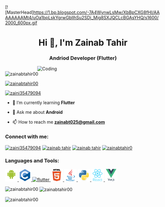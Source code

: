 [![MasterHead]https://1.bp.blogspot.com/-7A4WynwLsMw/XbBpCXG8fHI/AAAAAAAAMt4/uOa1bpLskYgrwGbllhSu2SDj_Mig8SXJQCLcBGAsYHQ/s1600/2000_600px.gif
<h1 align="center">Hi 👋, I'm Zainab Tahir</h1>
<h3 align="center">Andriod Developer (Flutter)</h3>
<img align="right" alt="Coding" width="400" src=https://cdn.dribbble.com/users/1162077/screenshots/3848914/programmer.gif

<p align="left"> <img src="https://komarev.com/ghpvc/?username=zainabtahir00&label=Profile%20views&color=0e75b6&style=flat" alt="zainabtahir00" /> </p>

<p align="left"> <a href="https://github.com/ryo-ma/github-profile-trophy"><img src="https://github-profile-trophy.vercel.app/?username=zainabtahir00" alt="zainabtahir00" /></a> </p>

<p align="left"> <a href="https://twitter.com/zaini35479094" target="blank"><img src="https://img.shields.io/twitter/follow/zaini35479094?logo=twitter&style=for-the-badge" alt="zaini35479094" /></a> </p>

- 🌱 I’m currently learning **Flutter**

- 💬 Ask me about **Android**

- 📫 How to reach me **zainabt025@gmail.com**

<h3 align="left">Connect with me:</h3>
<p align="left">
<a href="https://twitter.com/zaini35479094" target="blank"><img align="center" src="https://raw.githubusercontent.com/rahuldkjain/github-profile-readme-generator/master/src/images/icons/Social/twitter.svg" alt="zaini35479094" height="30" width="40" /></a>
<a href="https://linkedin.com/in/zainab tahir" target="blank"><img align="center" src="https://raw.githubusercontent.com/rahuldkjain/github-profile-readme-generator/master/src/images/icons/Social/linked-in-alt.svg" alt="zainab tahir" height="30" width="40" /></a>
<a href="https://fb.com/zainab tahir" target="blank"><img align="center" src="https://raw.githubusercontent.com/rahuldkjain/github-profile-readme-generator/master/src/images/icons/Social/facebook.svg" alt="zainab tahir" height="30" width="40" /></a>
<a href="https://instagram.com/zainabtahir0" target="blank"><img align="center" src="https://raw.githubusercontent.com/rahuldkjain/github-profile-readme-generator/master/src/images/icons/Social/instagram.svg" alt="zainabtahir0" height="30" width="40" /></a>
</p>

<h3 align="left">Languages and Tools:</h3>
<p align="left"> <a href="https://developer.android.com" target="_blank" rel="noreferrer"> <img src="https://raw.githubusercontent.com/devicons/devicon/master/icons/android/android-original-wordmark.svg" alt="android" width="40" height="40"/> </a> <a href="https://www.cprogramming.com/" target="_blank" rel="noreferrer"> <img src="https://raw.githubusercontent.com/devicons/devicon/master/icons/c/c-original.svg" alt="c" width="40" height="40"/> </a> <a href="https://flutter.dev" target="_blank" rel="noreferrer"> <img src="https://www.vectorlogo.zone/logos/flutterio/flutterio-icon.svg" alt="flutter" width="40" height="40"/> </a> <a href="https://www.w3.org/html/" target="_blank" rel="noreferrer"> <img src="https://raw.githubusercontent.com/devicons/devicon/master/icons/html5/html5-original-wordmark.svg" alt="html5" width="40" height="40"/> </a> <a href="https://www.java.com" target="_blank" rel="noreferrer"> <img src="https://raw.githubusercontent.com/devicons/devicon/master/icons/java/java-original.svg" alt="java" width="40" height="40"/> </a> <a href="https://www.python.org" target="_blank" rel="noreferrer"> <img src="https://raw.githubusercontent.com/devicons/devicon/master/icons/python/python-original.svg" alt="python" width="40" height="40"/> </a> <a href="https://reactjs.org/" target="_blank" rel="noreferrer"> <img src="https://raw.githubusercontent.com/devicons/devicon/master/icons/react/react-original-wordmark.svg" alt="react" width="40" height="40"/> </a> <a href="https://vuejs.org/" target="_blank" rel="noreferrer"> <img src="https://raw.githubusercontent.com/devicons/devicon/master/icons/vuejs/vuejs-original-wordmark.svg" alt="vuejs" width="40" height="40"/> </a> </p>

<p><img align="left" src="https://github-readme-stats.vercel.app/api/top-langs?username=zainabtahir00&show_icons=true&locale=en&layout=compact" alt="zainabtahir00" /></p>

<p>&nbsp;<img align="center" src="https://github-readme-stats.vercel.app/api?username=zainabtahir00&show_icons=true&locale=en" alt="zainabtahir00" /></p>

<p><img align="center" src="https://github-readme-streak-stats.herokuapp.com/?user=zainabtahir00&" alt="zainabtahir00" /></p>
